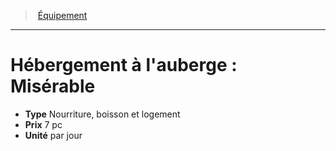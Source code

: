 ﻿---
!Equipment
Type: Nourriture, boisson et logement
Price: 7 pc
Unity: par jour
Id: equipment_hd.md#hébergement-à-lauberge--misérable
ParentLink: equipment_hd.md#Équipement
Name: "Hébergement à l'auberge : Misérable"
ParentName: Équipement
NameLevel: 1
---
> [Équipement](hd_equipment.md)

---

# Hébergement à l'auberge : Misérable

- **Type** Nourriture, boisson et logement
- **Prix** 7 pc
- **Unité** par jour

